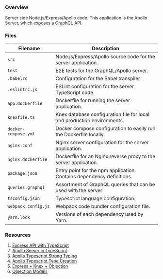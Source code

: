 ### Overview

Server side Node.js/Express/Apollo code.  This application is the Apollo Server, which exposes a 
GraphQL API.

### Files

| Filename                 | Description                                                                |
|--------------------------|----------------------------------------------------------------------------|
| `src`                    | Node.js/Express/Apollo source code for the server application.             |
| `test`                   | E2E tests for the GraphQL/Apollo server.                                   |
| `.babelrc`               | Configuration for the Babel transpiler.                                    |
| `.eslintrc.js`           | ESLint configuration for the server TypeScript code.                       |
| `app.dockerfile`         | Dockerfile for running the server application.                             |
| `knexfile.ts`            | Knex database configuration file for local and production environments.    |
| `docker-compose.yml`     | Docker compose configuration to easily run the Dockerfile locally.         |
| `nginx.conf`             | Nginx server configuration for the server application.                     |
| `nginx.dockerfile`       | Dockerfile for an Nginx reverse proxy to the server application.           |
| `package.json`           | Entry point for the npm application.  Contains dependency definitions.     |
| `queries.graphql`        | Assortment of GraphQL queries that can be used with the server.            |
| `tsconfig.json`          | Typescript language configuration.                                         |
| `webpack.config.js`      | Webpack code bundler configuration file.                                   |
| `yarn.lock`              | Versions of each dependency used by Yarn.                                  |

### Resources

1. [Express API with TypeScript](https://medium.com/the-andela-way/how-to-set-up-an-express-api-using-webpack-and-typescript-69d18c8c4f52)
2. [Apollo Server in TypeScript](https://medium.com/@th.guibert/basic-apollo-express-graphql-api-with-typescript-2ee021dea2c)
3. [Apollo Typescript Strong Typing](https://www.formidable.com/blog/2019/strong-typing/)
4. [Apollo Typescript Type Creation](https://github.com/dotansimha/graphql-code-generator)
5. [Express + Knex + Objection](https://itnext.io/express-knex-objection-painless-api-with-db-74512c484f0c)
6. [Objection Models](https://vincit.github.io/objection.js/guide/models.html#examples)
